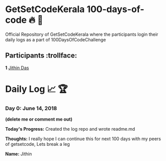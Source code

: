 # GetSetCodeKerala 100-days-of-code  :fire:  :rocket:
Official Repository of GetSetCodeKerala where the participants login their daily logs as a part of 100DaysOfCodeChallenge

## Participants  :trollface:
<!-- ++++++++++++++++++++++++ FORMAT ++++++++++++++++++++++++++++++++
==================================================================
**<entry_num>** [<name>](<link to your github>) -->

**1** [Jithin Das](https://github.com/jithindasad)


# Daily Log  :chart_with_upwards_trend:  :trophy:
<!--
++++++++++++++++++++++++ FORMAT ++++++++++++++++++++++++++++++++
==================================================================
### Day 0: February 30, 2016 (Example 1)
(delete me or comment me out)

Today's Progress: Fixed CSS, worked on canvas functionality for the app.

Thoughts: I really struggled with CSS, but, overall, I feel like I am slowly getting better at it. Canvas is still new for me, but I managed to figure out some basic functionality. -->

### Day 0: June 14, 2018
**(delete me or comment me out)**

**Today's Progress:** Created the log repo and wrote readme.md

**Thoughts:** I really hope I can continue this for next 100 days with my peers of getsetcode, Lets break a leg

**Name:** Jithin
